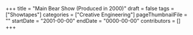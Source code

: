 +++
title = "Main Bear Show (Produced in 2000)"
draft = false
tags = ["Showtapes"]
categories = ["Creative Engineering"]
pageThumbnailFile = ""
startDate = "2001-00-00"
endDate = "0000-00-00"
contributors = []
+++

